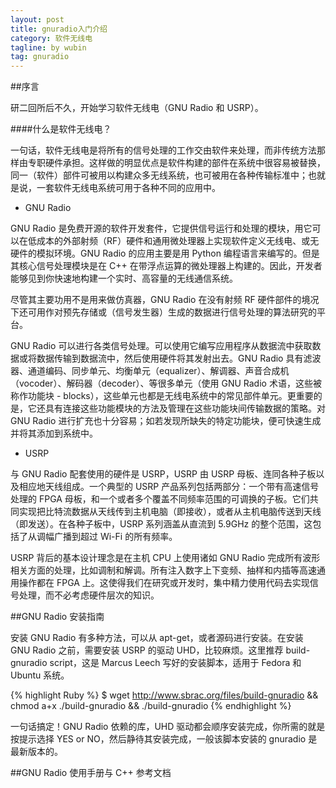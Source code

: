 ```yaml
---
layout: post
title: gnuradio入门介绍
category: 软件无线电
tagline: by wubin
tag: gnuradio
---
```


##序言

研二回所后不久，开始学习软件无线电（GNU Radio 和 USRP）。


####什么是软件无线电？

一句话，软件无线电是将所有的信号处理的工作交由软件来处理，而非传统方法那样由专职硬件承担。这样做的明显优点是软件构建的部件在系统中很容易被替换，同一（软件）部件可被用以构建众多无线系统，也可被用在各种传输标准中；也就是说，一套软件无线电系统可用于各种不同的应用中。

* GNU Radio

GNU Radio 是免费开源的软件开发套件，它提供信号运行和处理的模块，用它可以在低成本的外部射频（RF）硬件和通用微处理器上实现软件定义无线电、或无硬件的模拟环境。GNU Radio 的应用主要是用 Python 编程语言来编写的。但是其核心信号处理模块是在 C++ 在带浮点运算的微处理器上构建的。因此，开发者能够见到你快速地构建一个实时、高容量的无线通信系统。

尽管其主要功用不是用来做仿真器，GNU Radio 在没有射频 RF 硬件部件的境况下还可用作对预先存储或（信号发生器）生成的数据进行信号处理的算法研究的平台。

GNU Radio 可以进行各类信号处理。可以使用它编写应用程序从数据流中获取数据或将数据传输到数据流中，然后使用硬件将其发射出去。GNU Radio 具有滤波器、通道编码、同步单元、均衡单元（equalizer）、解调器、声音合成机（vocoder）、解码器（decoder）、等很多单元（使用 GNU Radio 术语，这些被称作功能块 - blocks），这些单元也都是无线电系统中的常见部件单元。更重要的是，它还具有连接这些功能模块的方法及管理在这些功能块间传输数据的策略。对 GNU Radio 进行扩充也十分容易；如若发现所缺失的特定功能块，便可快速生成并将其添加到系统中。

* USRP

与 GNU Radio 配套使用的硬件是 USRP，USRP 由 USRP 母板、连同各种子板以及相应地天线组成。一个典型的 USRP 产品系列包括两部分：一个带有高速信号处理的 FPGA 母板，和一个或者多个覆盖不同频率范围的可调换的子板。它们共同实现把比特流数据从天线传到主机电脑（即接收），或者从主机电脑传送到天线（即发送）。在各种子板中，USRP 系列涵盖从直流到 5.9GHz 的整个范围，这包括了从调幅广播到超过 Wi-Fi 的所有频率。

USRP 背后的基本设计理念是在主机 CPU 上使用诸如 GNU Radio 完成所有波形相关方面的处理，比如调制和解调。所有注入数字上下变频、抽样和内插等高速通用操作都在 FPGA 上。这使得我们在研究或开发时，集中精力使用代码去实现信号处理，而不必考虑硬件层次的知识。


##GNU Radio 安装指南

安装 GNU Radio 有多种方法，可以从 apt-get，或者源码进行安装。在安装 GNU Radio 之前，需要安装 USRP 的驱动 UHD，比较麻烦。这里推荐 build-gnuradio script，这是 Marcus Leech 写好的安装脚本，适用于 Fedora 和 Ubuntu 系统。

{% highlight Ruby %}
$ wget http://www.sbrac.org/files/build-gnuradio && chmod a+x ./build-gnuradio && ./build-gnuradio
{% endhighlight %}

一句话搞定！GNU Radio 依赖的库，UHD 驱动都会顺序安装完成，你所需的就是按提示选择 YES or NO，然后静待其安装完成，一般该脚本安装的 gnuradio 是最新版本的。


##GNU Radio 使用手册与 C++ 参考文档


